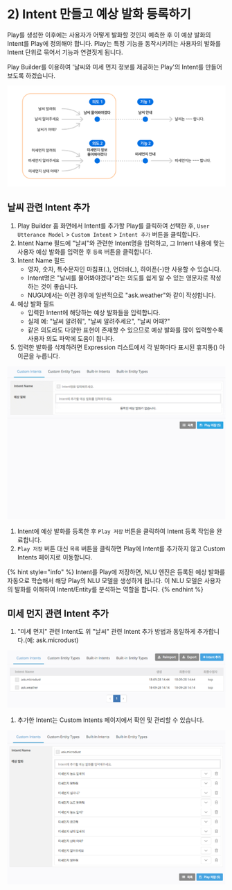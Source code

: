 # 2\) Intent 만들고 예상 발화 등록하기

Play를 생성한 이후에는 사용자가 어떻게 발화할 것인지 예측한 후 이 예상 발화의 Intent를 Play에 정의해야 합니다. Play는 특정 기능을 동작시키려는 사용자의 발화를 Intent 단위로 묶어서 기능과 연결짓게 됩니다.

Play Builder를 이용하여 '날씨와 미세 먼지 정보를 제공하는 Play'의 Intent를 만들어 보도록 하겠습니다.

![](../../../.gitbook/assets/assets_ch3_312_01-1%20%288%29%20%288%29%20%281%29.png)

## 날씨 관련 Intent 추가

1. Play Builder 홈 화면에서 Intent를 추가할 Play를 클릭하여 선택한 후, `User Utterance Model` &gt; `Custom Intent` &gt; `Intent 추가` 버튼을 클릭합니다.
2. Intent Name 필드에 "날씨"와 관련한 Intent명을 입력하고, 그 Intent 내용에 맞는 사용자 예상 발화를 입력한 후 `등록` 버튼을 클릭합니다.
3. Intent Name 필드
   * 영자, 숫자, 특수문자인 마침표\(.\), 언더바\(\_\), 하이픈\(-\)만 사용할 수 있습니다.
   * Intent명은 "날씨를 물어봐야겠다"라는 의도를 쉽게 알 수 있는 영문자로 작성하는 것이 좋습니다.
   * NUGU에서는 이런 경우에 일반적으로 "ask.weather"와 같이 작성합니다.
4. 예상 발화 필드
   * 입력한 Intent에 해당하는 예상 발화들을 입력합니다.
   * 실제 예: "날씨 알려줘", "날씨 알려주세요", "날씨 어때?"
   * 같은 의도라도 다양한 표현이 존재할 수 있으므로 예상 발화를 많이 입력할수록 사용자 의도 파악에 도움이 됩니다.
5. 입력한 발화를 삭제하려면 Expression 리스트에서 각 발화마다 표시된 휴지통\(\) 아이콘을 누릅니다.

![](../../../.gitbook/assets/assets_ch3_312_c02-1%20%283%29%20%283%29%20%283%29%20%281%29.gif)

1. Intent에 예상 발화를 등록한 후 `Play 저장` 버튼을 클릭하여 Intent 등록 작업을 완료합니다.
2. `Play 저장` 버튼 대신 `목록` 버튼을 클릭하면 Play에 Intent를 추가하지 않고 Custom Intents 페이지로 이동합니다.

{% hint style="info" %}
Intent를 Play에 저장하면, NLU 엔진은 등록된 예상 발화를 자동으로 학습해서 해당 Play의 NLU 모델을 생성하게 됩니다. 이 NLU 모델은 사용자의 발화를 이해하여 Intent/Entity를 분석하는 역할을 합니다.
{% endhint %}

## 미세 먼지 관련 Intent 추가

1. "미세 먼지" 관련 Intent도 위 "날씨" 관련 Intent 추가 방법과 동일하게 추가합니다.\(예: ask.microdust\)

![](../../../.gitbook/assets/assets_ch3_312_c04-1%20%282%29%20%282%29%20%282%29%20%284%29.png)

1. 추가한 Intent는 Custom Intents 페이지에서 확인 및 관리할 수 있습니다.

![](../../../.gitbook/assets/assets_ch3_312_c03-1%20%283%29%20%283%29%20%283%29%20%282%29.png)

